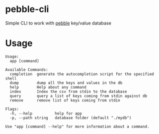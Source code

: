 # pebble-cli
Simple CLI to work with [pebble](https://github.com/cockroachdb/pebble) key/value database 


# Usage

```
Usage:
  app [command]

Available Commands:
  completion  generate the autocompletion script for the specified shell
  dump        dump all the keys and values in the db
  help        Help about any command
  index       Index the csv from stdin to the database
  query       query a list of keys coming from stdin against db
  remove      remove list of keys coming from stdin

Flags:
  -h, --help          help for app
  -p, --path string   database folder (default "./mydb")

Use "app [command] --help" for more information about a command.
```
